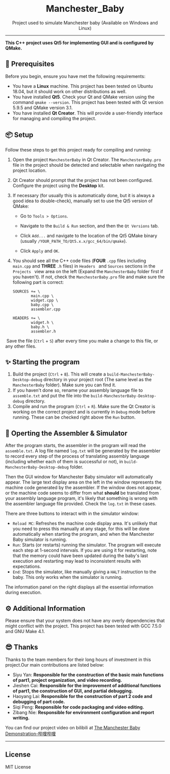 <p align="center">
  <img width="180">
  <h1 align="center">Manchester_Baby</h1>
  <p align="center">Project used to simulate Manchester baby (Available on Windows and Linux)</p>
</p>

---

**This C++ project uses Qt5 for implementing GUI and is configured by QMake.**

## 👏 Prerequisites

Before you begin, ensure you have met the following requirements:

- You have a **Linux** machine. This project has been tested on Ubuntu 18.04, but it should work on other distributions as well.
- You have installed **Qt5**. Check your Qt and QMake version using the command `qmake --version`. This project has been tested with Qt version 5.9.5 and QMake version 3.1.
- You have installed **Qt Creator**. This will provide a user-friendly interface for managing and compiling the project.

## 📦 Setup

Follow these steps to get this project ready for compiling and running:

1. Open the project `ManchesterBaby` in Qt Creator. The `ManchesterBaby.pro` file in the project should be detected and selectable when navigating the project location.

2. Qt Creator should prompt that the project has not been configured. Configure the project using the **Desktop** kit.

3. If necessary (for usually this is automatically done, but it is always a good idea to double-check), manually set to use the Qt5 version of QMake:

    + Go to `Tools > Options`.

    + Navigate to the `Build & Run` section, and then the `Qt Versions` tab.

    + Click `Add...` and navigate to the location of the Qt5 QMake binary (usually `/YOUR_PATH_TO/Qt5.x.x/gcc_64/bin/qmake`).

    + Click `Apply` and `OK`.

4. You should see all the C++ code files (**FOUR** `.cpp` files including `main.cpp` and **THREE** `.h` files) in `Headers ` and `Sources` sections in the `Projects ` view area on the left (Expand the `ManchesterBaby` folder first if you haven't). If not, check the `ManchesterBaby.pro` file and make sure the following part is correct:

    ```QMake
    SOURCES += \
            main.cpp \
            widget.cpp \
            baby.cpp \
            assembler.cpp
    
    HEADERS += \
            widget.h \
            baby.h \
            assembler.h
    ```

​		Save the file (`Ctrl` + `S`) after every time you make a change to this file, or any other files.

## ✨ Starting the program

1. Build the project (`Ctrl` + `B`). This will create a `build-ManchesterBaby-Desktop-debug` directory in your project root (The same level as the `ManchesterBaby` folder). Make sure you can find it.
2. If you haven't done so, rename your assembly language file to `assemble.txt` and put the file into the `build-ManchesterBaby-Desktop-debug` directory.
3. Compile and run the program (`Ctrl` + `R`). Make sure the Qt Creator is working on the correct project and is currently in `Debug` mode before running. These can be checked right above the `Run` button.

## 🧩 Operting the Assembler & Simulator

After the program starts, the assembler in the program will read the `assemble.txt`. A log file named `log.txt` will be generated by the assembler to record every step of the process of translating assembly language (including whether each of them is successful or not), in `build-ManchesterBaby-Desktop-debug` folder. 

Then the GUI window for Manchester Baby simulator will automatically appear. The large text display area on the left in the window represents the machine code generated by the assembler. If the window does not appear, or the machine code seems to differ from what **should** be translated from your assembly language program, it's likely that something is wrong with the assembler language file provided. Check the `log.txt` in these cases.

There are three buttons to interact with in the simulator window:

+ `Reload MC`: Refreshes the machine code display area. It's unlikely that you need to press this manually at any stage, for this will be done automatically when starting the program, and when the Manchester Baby simulator is running.
+ `Run`: Starts (or restarts) running the simulator. The program will execute each step at 1-second intervals. If you are using it for restarting, note that the memory could have been updated during the baby's last execution and restarting may lead to inconsistent results with expectations.
+ `End`: Stops the simulator, like manually giving a `HALT` instruction to the baby. This only works when the simulator is running.

The information panel on the right displays all the essential information during execution.

## ⚙️ Additional Information

Please ensure that your system does not have any overly dependencies that might conflict with the project. This project has been tested with GCC 7.5.0 and GNU Make 4.1.

## 😎 Thanks
Thanks to the team members for their long hours of investment in this project.Our main contributions are listed below:
- Siyu Yan: **Responsible for the construction of the basic main functions of part1, project organization, and video recording.**
- Jieshen Cai: **Responsible for the improvement of additional functions of part1, the construction of GUI, and partial debugging.**
- Haoyang Lai: **Responsible for the construction of part 2 code and debugging of part code.**
- Siqi Peng: **Responsible for code packaging and video editing.**
- Zibang Nie: **Responsible for environment configuration and report writing.**

You can find our project video on bilibili at [The Manchester Baby Demonstration-哔哩哔哩]([https://b23.tv/9DM9iss](https://m.bilibili.com/video/BV1ri4y1a78Y?buvid=YC43FACA30616F904789A811FF30E2FF378B&from_spmid=dt.space-dt.video.0&is_story_h5=false&mid=q3EGa0WFLRuh4hw2rhNKmQ%3D%3D&p=1&plat_id=114&share_from=ugc&share_medium=iphone&share_plat=ios&share_session_id=DFDA411B-433E-478B-B727-EF779FA2FA4A&share_source=GENERIC&share_tag=s_i&spmid=united.player-video-detail.0.0&timestamp=1703064113&unique_k=PbjVIle&up_id=693786474)https://m.bilibili.com/video/BV1ri4y1a78Y?buvid=YC43FACA30616F904789A811FF30E2FF378B&from_spmid=dt.space-dt.video.0&is_story_h5=false&mid=q3EGa0WFLRuh4hw2rhNKmQ%3D%3D&p=1&plat_id=114&share_from=ugc&share_medium=iphone&share_plat=ios&share_session_id=DFDA411B-433E-478B-B727-EF779FA2FA4A&share_source=GENERIC&share_tag=s_i&spmid=united.player-video-detail.0.0&timestamp=1703064113&unique_k=PbjVIle&up_id=693786474)

---

## License
MIT License
